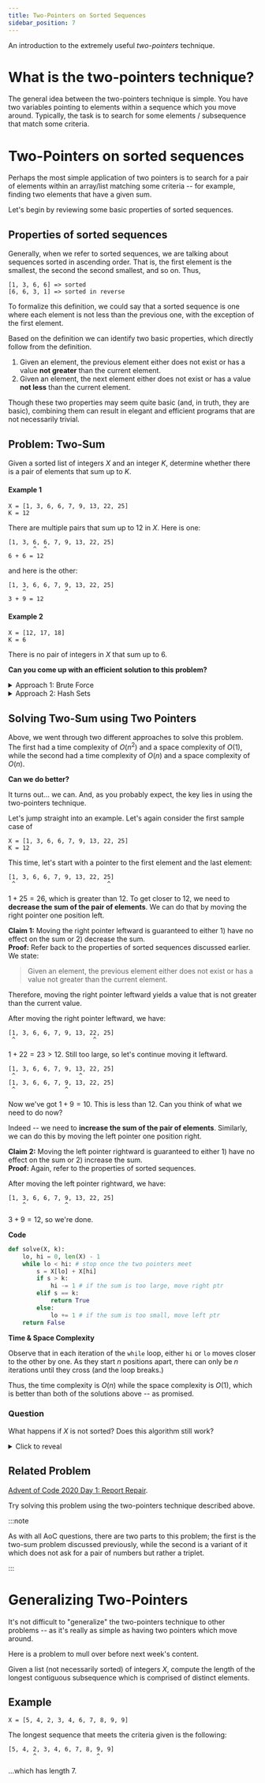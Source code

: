 ```yaml
---
title: Two-Pointers on Sorted Sequences
sidebar_position: 7
---
```


An introduction to the extremely useful _two-pointers_ technique.

# What is the two-pointers technique?

The general idea between the two-pointers technique is simple. You have two variables pointing to elements within a sequence which you move around. Typically, the task is to search for some elements / subsequence that match some criteria.

# Two-Pointers on sorted sequences

Perhaps the most simple application of two pointers is to search for a pair of elements within an array/list matching some criteria -- for example, finding two elements that have a given sum.

Let's begin by reviewing some basic properties of sorted sequences.

## Properties of sorted sequences

Generally, when we refer to sorted sequences, we are talking about sequences sorted in ascending order. That is, the first element is the smallest, the second the second smallest, and so on. Thus,

```
[1, 3, 6, 6] => sorted
[6, 6, 3, 1] => sorted in reverse
```

To formalize this definition, we could say that a sorted sequence is one where each element is not less than the previous one, with the exception of the first element.

Based on the definition we can identify two basic properties, which directly follow from the definition.

1. Given an element, the previous element either does not exist or has a value **not greater** than the current element.
2. Given an element, the next element either does not exist or has a value **not less** than the current element.

Though these two properties may seem quite basic (and, in truth, they are basic), combining them can result in elegant and efficient programs that are not necessarily trivial.

## Problem: Two-Sum

Given a sorted list of integers $X$ and an integer $K$, determine whether there is a pair of elements that sum up to $K$.

#### Example 1

```
X = [1, 3, 6, 6, 7, 9, 13, 22, 25]
K = 12
```

There are multiple pairs that sum up to $12$ in $X$. Here is one:

```
[1, 3, 6, 6, 7, 9, 13, 22, 25]
       ^  ^
6 + 6 = 12
```

and here is the other:

```
[1, 3, 6, 6, 7, 9, 13, 22, 25]
    ^           ^
3 + 9 = 12
```

#### Example 2

```
X = [12, 17, 18]
K = 6
```

There is no pair of integers in $X$ that sum up to $6$.

**Can you come up with an efficient solution to this problem?**

<details><summary>Approach 1: Brute Force</summary>
<p>

We can go through all pairs in $X$ and see if they sum up to $K$. For example, given

```
X = [1, 3, 6, 6, 7, 9, 13, 22, 25]
K = 12
```

we would visit the pairs in the following order:

```
[1, 3, 6, 6, 7, 9, 13, 22, 25]
 ^  ^
[1, 3, 6, 6, 7, 9, 13, 22, 25]
 ^     ^

...

[1, 3, 6, 6, 7, 9, 13, 22, 25]
 ^                          ^

[1, 3, 6, 6, 7, 9, 13, 22, 25]
    ^  ^

[1, 3, 6, 6, 7, 9, 13, 22, 25]
    ^     ^

[1, 3, 6, 6, 7, 9, 13, 22, 25]
    ^        ^

[1, 3, 6, 6, 7, 9, 13, 22, 25]
    ^           ^
```

**Code**

```py
def solve(X, k):
	for i in range(len(X)):
		for j in range(i + 1, len(X)):
			if X[i] + X[j] == k:
				return True
	return False
```

**Time & Space Complexity**

There are $n \choose 2$ distinct pairs in a sequence of length $n$, which is in $O(n^2)$. Thus our solution takes quadratic time.
As we only need a few integer values, the time complexity is $O(1)$.

This is the easiest approach, but as our analysis shows, it is not efficient for large inputs.
If we got a sequence of length $100,000$, for example, our code would spend a lot of time working before outputting an answer.

</p>
</details>

<details><summary>Approach 2: Hash Sets</summary>
<p>

Let's take a step back and look at the problem. We are looking for a pair of elements $(x, y)$ such that $x + y = K$.

We can rewrite this equation as $y = K - x$, which is clearly equivalent. The benefit of this form is that given a value $x$
we know that the value that completes the pair must be $K - x$.

Given this insight, we can consider a different approach: instead of going through all pairs, let's just go through all elements one by one.
Then, for each element, we can search for the value that completes the pair.

One way to do this is to maintain an auxiliary set of values that we have seen before. That is, after we go through an element, we add it to a set.
Then, instead of explicitly searching for a value that completes the pair, we can query the set.
This is much faster as sets are implemented using a data structure called hash tables, which provide constant time lookups on average.

**Code**

```py
def solve(X, k):
	seen = set()
	for x in X:
		if k - x in seen:
			return True # we currently have value x and we know that we've previously seen the value k - x; these add up to k.
		seen.add(x)
	return False
```

**Time & Space Complexity**

`set`s are implemented as hash tables which provide $O(1)$ lookups on average. Thus the time complexity is $O(n)$.

Sadly, to improve our time complexity, we had to use an auxiliary set of elements. In the worst case, `seen` will contain all the elements
in `X`, meaning that our time complexity is also $O(n)$.

</p>
</details>

## Solving Two-Sum using Two Pointers

Above, we went through two different approaches to solve this problem. The first had a time complexity of $O(n^2)$ and a space complexity of $O(1)$, while
the second had a time complexity of $O(n)$ and a space complexity of $O(n)$.

**Can we do better?**

It turns out... we can. And, as you probably expect, the key lies in using the two-pointers technique.

Let's jump straight into an example. Let's again consider the first sample case of

```
X = [1, 3, 6, 6, 7, 9, 13, 22, 25]
K = 12
```

This time, let's start with a pointer to the first element and the last element:

```
[1, 3, 6, 6, 7, 9, 13, 22, 25]
 ^                          ^
```

$1 + 25 = 26$, which is greater than $12$. To get closer to $12$, we need to **decrease the sum of the pair of elements**.
We can do that by moving the right pointer one position left.

**Claim 1:** Moving the right pointer leftward is guaranteed to either 1) have no effect on the sum or 2) decrease the sum.<br />
**Proof:** Refer back to the properties of sorted sequences discussed earlier. We state:

> Given an element, the previous element either does not exist or has a value not greater than the current element.

Therefore, moving the right pointer leftward yields a value that is not greater than the current value.

After moving the right pointer leftward, we have:

```
[1, 3, 6, 6, 7, 9, 13, 22, 25]
 ^                      ^
```

$1 + 22 = 23 > 12$. Still too large, so let's continue moving it leftward.

```
[1, 3, 6, 6, 7, 9, 13, 22, 25]
 ^                  ^
[1, 3, 6, 6, 7, 9, 13, 22, 25]
 ^              ^
```

Now we've got $1 + 9 = 10$. This is less than $12$. Can you think of what we need to do now?

Indeed -- we need to **increase the sum of the pair of elements**. Similarly, we can do this by moving the left pointer one position right.

**Claim 2:** Moving the left pointer rightward is guaranteed to either 1) have no effect on the sum or 2) increase the sum.<br />
**Proof:** Again, refer to the properties of sorted sequences.

After moving the left pointer rightward, we have:

```
[1, 3, 6, 6, 7, 9, 13, 22, 25]
    ^           ^
```

$3 + 9 = 12$, so we're done.

**Code**

```py
def solve(X, k):
	lo, hi = 0, len(X) - 1
	while lo < hi: # stop once the two pointers meet
		s = X[lo] + X[hi]
		if s > k:
			hi -= 1 # if the sum is too large, move right ptr
		elif s == k:
			return True
		else:
			lo += 1 # if the sum is too small, move left ptr
	return False
```

**Time & Space Complexity**

Observe that in each iteration of the `while` loop, either `hi` or `lo` moves closer to the other by one.
As they start $n$ positions apart, there can only be $n$ iterations until they cross (and the loop breaks.)

Thus, the time complexity is $O(n)$ while the space complexity is $O(1)$, which is better than both of the solutions above -- as promised.

### Question

What happens if $X$ is not sorted? Does this algorithm still work?

<details><summary>Click to reveal</summary>
<p>

No, this algorithm will not work without modifications. This is because the properties of a sorted sequence only hold on, well, a sorted sequence.

Here is an example on which the algorithm above fails to find an answer:

```
X = [4, 1, -1, 3, 4, 3]
K = 6
```

Here is a visualization of the movement of the pointers:

```
[4, 2, -1, 3, 4, 3]
 ^               ^
[4, 2, -1, 3, 4, 3]
 ^            ^
[4, 2, -1, 3, 4, 3]
 ^         ^
[4, 2, -1, 3, 4, 3]
 ^      ^
[4, 2, -1, 3, 4, 3]
    ^  ^
[4, 2, -1, 3, 4, 3]
   (loop breaks)
```

_However_, there is a simple way to make it work on unsorted sequences. Can you think of it?

<details><summary>Click to reveal</summary>

Sort the sequence between running the two pointers algorithm on it! :)

</details>

</p>
</details>

## Related Problem

[Advent of Code 2020 Day 1: Report Repair](https://adventofcode.com/2020/day/1).

Try solving this problem using the two-pointers technique described above.

:::note

As with all AoC questions, there are two parts to this problem; the first is the two-sum problem discussed previously, while the
second is a variant of it which does not ask for a pair of numbers but rather a triplet.

:::

# Generalizing Two-Pointers

It's not difficult to "generalize" the two-pointers technique to other problems -- as it's really as simple as having two pointers
which move around.

Here is a problem to mull over before next week's content.

Given a list (not necessarily sorted) of integers $X$, compute the length of the longest contiguous subsequence which is comprised of distinct elements.

## Example

```
X = [5, 4, 2, 3, 4, 6, 7, 8, 9, 9]
```

The longest sequence that meets the criteria given is the following:

```
[5, 4, 2, 3, 4, 6, 7, 8, 9, 9]
       ^                 ^
```

...which has length $7$.

